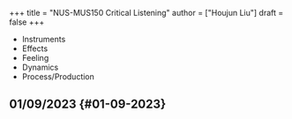 +++
title = "NUS-MUS150 Critical Listening"
author = ["Houjun Liu"]
draft = false
+++

-   Instruments
-   Effects
-   Feeling
-   Dynamics
-   Process/Production


## 01/09/2023 {#01-09-2023}